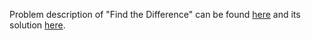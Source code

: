 Problem description of "Find the Difference" can be found [here](https://leetcode.com/problems/find-the-difference/description/) and its solution [here]().